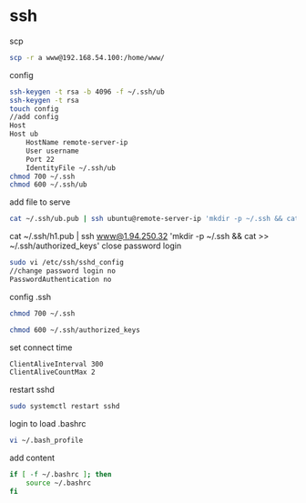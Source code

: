 # ssh

scp 

```sh
scp -r a www@192.168.54.100:/home/www/
```

config

```sh
ssh-keygen -t rsa -b 4096 -f ~/.ssh/ub
ssh-keygen -t rsa
touch config
//add config
Host
Host ub
    HostName remote-server-ip
    User username
    Port 22
    IdentityFile ~/.ssh/ub
chmod 700 ~/.ssh
chmod 600 ~/.ssh/ub
```

add file to serve

```sh
cat ~/.ssh/ub.pub | ssh ubuntu@remote-server-ip 'mkdir -p ~/.ssh && cat >> ~/.ssh/authorized_keys'
```
cat ~/.ssh/h1.pub | ssh www@1.94.250.32 'mkdir -p ~/.ssh && cat >> ~/.ssh/authorized_keys'
close password login

```sh
sudo vi /etc/ssh/sshd_config
//change password login no
PasswordAuthentication no
```

config .ssh
```sh
chmod 700 ~/.ssh

chmod 600 ~/.ssh/authorized_keys
```

set connect time
```sh
ClientAliveInterval 300
ClientAliveCountMax 2
```

restart sshd
```sh
sudo systemctl restart sshd
```

login to load .bashrc

```sh
vi ~/.bash_profile
```

add content 

```sh
if [ -f ~/.bashrc ]; then
    source ~/.bashrc
fi
```